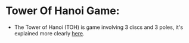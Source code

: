 # Tower Of Hanoi Game:
* The Tower of Hanoi (TOH) is game involving 3 discs and 3 poles, it's explained more clearly [here](https://www.mathsisfun.com/games/towerofhanoi.html).
